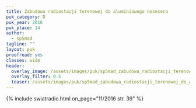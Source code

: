 ```yaml
---
title: Zabudowa radiostacji terenowej do aluminiowego nesesera
puk_category: D
puk_year: 2016
puk_place: 14
author: 
  - sp5mad
tagline: ""
layout: puk
proofread: yes
classes: wide
header:
  overlay_image: /assets/images/puk/sp5mad_zabudowa_radiostacji_terenowej_do_aluminiowego_nesesera.jpg
  overlay_filter: 0.5
  teaser: /assets/images/puk/sp5mad_zabudowa_radiostacji_terenowej_do_aluminiowego_nesesera.jpg
---
```


{% include swiatradio.html on_page="11/2016 str. 39" %}


